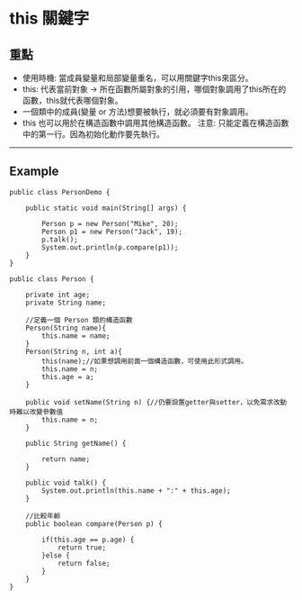 # this 關鍵字

## 重點
- 使用時機: 當成員變量和局部變量重名，可以用關鍵字this來區分。
- this: 代表當前對象 -> 所在函數所屬對象的引用，哪個對象調用了this所在的函數，this就代表哪個對象。
- 一個類中的成員(變量 or 方法)想要被執行，就必須要有對象調用。
- this 也可以用於在構造函數中調用其他構造函數。
注意: 只能定義在構造函數中的第一行。因為初始化動作要先執行。

---
## Example

```
public class PersonDemo {
		
	public static void main(String[] args) {
		
		Person p = new Person("Mike", 20);
		Person p1 = new Person("Jack", 19);
		p.talk();
		System.out.println(p.compare(p1));
	}
}

public class Person {
	
	private int age;
	private String name;
	
	//定義一個 Person 類的構造函數
	Person(String name){
	    this.name = name;
	}
	Person(String n, int a){
	    this(name);//如果想調用前面一個構造函數，可使用此形式調用。
		this.name = n;
		this.age = a;
	}
	
	public void setName(String n) {//仍要設置getter與setter，以免需求改動時難以改變參數值
		this.name = n;
	}
	
	public String getName() {
		
		return name;
	}
	
	public void talk() {
		System.out.println(this.name + ":" + this.age);
	}
	
	//比較年齡
	public boolean compare(Person p) {
		
		if(this.age == p.age) {
			return true;
		}else {
			return false;
		}
	}
}
```
